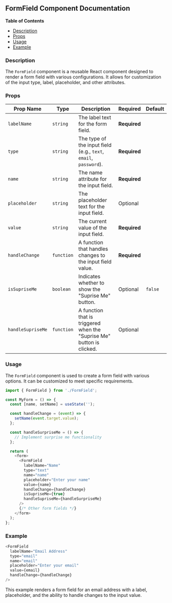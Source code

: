 ## FormField Component Documentation 

**Table of Contents**

* [Description](#description)
* [Props](#props)
* [Usage](#usage)
* [Example](#example)

### Description 

The `FormField` component is a reusable React component designed to render a form field with various configurations. It allows for customization of the input type, label, placeholder, and other attributes. 

### Props

| Prop Name | Type | Description | Required | Default |
|---|---|---|---|---|
| `labelName` | `string` | The label text for the form field. | **Required** |  |
| `type` | `string` | The type of the input field (e.g., `text`, `email`, `password`). | **Required** |  |
| `name` | `string` | The name attribute for the input field. | **Required** |  |
| `placeholder` | `string` | The placeholder text for the input field. | Optional |  |
| `value` | `string` | The current value of the input field. | **Required** |  |
| `handleChange` | `function` | A function that handles changes to the input field value. | **Required** |  |
| `isSupriseMe` | `boolean` | Indicates whether to show the "Suprise Me" button. | Optional | `false` |
| `handleSupriseMe` | `function` | A function that is triggered when the "Suprise Me" button is clicked. | Optional |  |

### Usage 

The `FormField` component is used to create a form field with various options. It can be customized to meet specific requirements.

```javascript
import { FormField } from './FormField';

const MyForm = () => {
  const [name, setName] = useState('');

  const handleChange = (event) => {
    setName(event.target.value);
  };

  const handleSurpriseMe = () => {
    // Implement surprise me functionality 
  };

  return (
    <form>
      <FormField
        labelName="Name"
        type="text"
        name="name"
        placeholder="Enter your name"
        value={name}
        handleChange={handleChange}
        isSupriseMe={true}
        handleSupriseMe={handleSurpriseMe}
      />
      {/* Other form fields */}
    </form>
  );
};
```

### Example

```javascript
<FormField 
  labelName="Email Address" 
  type="email" 
  name="email" 
  placeholder="Enter your email" 
  value={email} 
  handleChange={handleChange}
/>
```

This example renders a form field for an email address with a label, placeholder, and the ability to handle changes to the input value.
